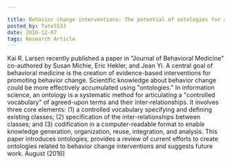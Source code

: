 ```yaml
---

title: Behavior change interventions: The potential of ontologies for advancing science and practice
posted_by: Tate5533
date: 2016-12-07
tags: Research Article
---
```


<p>Kai R. Larsen recently published a paper in "Journal of Behavioral Medicine" co-authored by Susan Michie, Eric Hekler, and Jean Yi. A central goal of behavioral medicine is the creation of evidence-based interventions for promoting behavior change. Scientific knowledge about behavior change could be more effectively accumulated using "ontologies." In information science, an ontology is a systematic method for articulating a "controlled vocabulary" of agreed-upon terms and their inter-relationships. It involves three core elements: (1) a controlled vocabulary specifying and defining existing classes; (2) specification of the inter-relationships between classes; and (3) codification in a computer-readable format to enable knowledge generation, organization, reuse, integration, and analysis. This paper introduces ontologies, provides a review of current efforts to create ontologies related to behavior change interventions and suggests future work. August (2016)</p>
    
